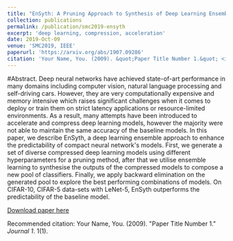 ```yaml
---
title: "EnSyth: A Pruning Approach to Synthesis of Deep Learning Ensembles"
collection: publications
permalink: /publication/smc2019-ensyth
excerpt: 'deep learning, compression, acceleration'
date: 2019-Oct-09
venue: 'SMC2019, IEEE'
paperurl: 'https://arxiv.org/abs/1907.09286'
citation: 'Your Name, You. (2009). &quot;Paper Title Number 1.&quot; <i>Journal 1</i>. 1(1).'
---
```

#Abstract.
Deep neural networks have achieved state-of-art performance in many domains including computer vision, natural language processing and self-driving cars. However, they are very computationally expensive and memory intensive which raises significant challenges when it comes to deploy or train them on strict latency applications or resource-limited environments. As a result, many attempts have been introduced to accelerate and compress deep learning models, however the majority were not able to maintain the same accuracy of the baseline models. In this paper, we describe EnSyth, a deep learning ensemble approach to enhance the predictability of compact neural network's models. First, we generate a set of diverse compressed deep learning models using different hyperparameters for a pruning method, after that we utilise ensemble learning to synthesise the outputs of the compressed models to compose a new pool of classifiers. Finally, we apply backward elimination on the generated pool to explore the best performing combinations of models. On CIFAR-10, CIFAR-5 data-sets with LeNet-5, EnSyth outperforms the predictability of the baseline model.

[Download paper here](https://arxiv.org/pdf/1907.09286.pdf)

Recommended citation: Your Name, You. (2009). "Paper Title Number 1." <i>Journal 1</i>. 1(1).
